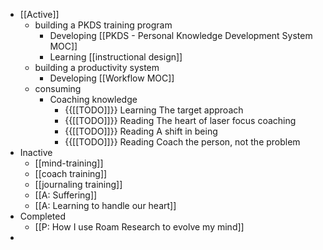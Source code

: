 - [[Active]]
    - building a PKDS training program
        - Developing [[PKDS - Personal Knowledge Development System MOC]]
        - Learning [[instructional design]]
    - building a productivity system
        - Developing [[Workflow MOC]]
    - consuming
        - Coaching knowledge
            - {{[[TODO]]}} Learning The target approach
            - {{[[TODO]]}} Reading The heart of laser focus coaching
            - {{[[TODO]]}} Reading A shift in being
            - {{[[TODO]]}} Reading Coach the person, not the problem
- Inactive
    - [[mind-training]]
    - [[coach training]]
    - [[journaling training]]
    - [[A: Suffering]]
    - [[A: Learning to handle our heart]]
- Completed
    - [[P: How I use Roam Research to evolve my mind]]
- 
